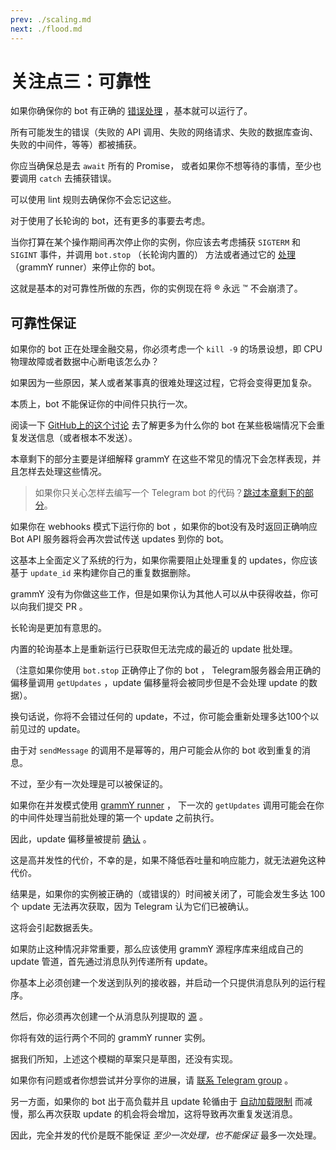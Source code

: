 ```yaml
---
prev: ./scaling.md
next: ./flood.md
---
```


# 关注点三：可靠性

如果你确保你的 bot 有正确的 [错误处理](/zh/guide/errors.md) ，基本就可以运行了。

所有可能发生的错误（失败的 API 调用、失败的网络请求、失败的数据库查询、失败的中间件，等等）都被捕获。

你应当确保总是去 `await` 所有的 Promise， 或者如果你不想等待的事情，至少也要调用 `catch` 去捕获错误。

可以使用 lint 规则去确保你不会忘记这些。

对于使用了长轮询的 bot，还有更多的事要去考虑。

当你打算在某个操作期间再次停止你的实例，你应该去考虑捕获 `SIGTERM` 和 `SIGINT` 事件，并调用 `bot.stop` （长轮询内置的） 方法或者通过它的 [处理]((https://doc.deno.land/https/deno.land/x/grammy_runner/mod.ts#RunnerHandle)) （grammY runner）来停止你的 bot。

这就是基本的对可靠性所做的东西，你的实例现在将 :registered: 永远 :tm: 不会崩溃了。

## 可靠性保证

如果你的 bot 正在处理金融交易，你必须考虑一个 `kill -9` 的场景设想，即 CPU 物理故障或者数据中心断电该怎么办？

如果因为一些原因，某人或者某事真的很难处理这过程，它将会变得更加复杂。

本质上，bot 不能保证你的中间件只执行一次。

阅读一下 [GitHub上的这个讨论](https://github.com/tdlib/telegram-bot-api/issues/126) 去了解更多为什么你的 bot 在某些极端情况下会重复发送信息（或者根本不发送）。

本章剩下的部分主要是详细解释 grammY 在这些不常见的情况下会怎样表现，并且怎样去处理这些情况。

> 如果你只关心怎样去编写一个 Telegram bot 的代码？[跳过本章剩下的部分](/zh/advanced/flood.md)。

如果你在 webhooks 模式下运行你的 bot ，如果你的bot没有及时返回正确响应 Bot API 服务器将会再次尝试传送 updates 到你的 bot。

这基本上全面定义了系统的行为，如果你需要阻止处理重复的 updates，你应该基于 `update_id` 来构建你自己的重复数据删除。

grammY 没有为你做这些工作，但是如果你认为其他人可以从中获得收益，你可以向我们提交 PR 。

长轮询是更加有意思的。

内置的轮询基本上是重新运行已获取但无法完成的最近的 update 批处理。

（注意如果你使用 `bot.stop` 正确停止了你的 bot ， Telegram服务器会用正确的偏移量调用 `getUpdates` ，update 偏移量将会被同步但是不会处理 update 的数据）。

换句话说，你将不会错过任何的 update，不过，你可能会重新处理多达100个以前见过的 update。

由于对 `sendMessage` 的调用不是幂等的，用户可能会从你的 bot 收到重复的消息。

不过，至少有一次处理是可以被保证的。

如果你在并发模式使用 [grammY runner](/zh/plugins/runner.md) ， 下一次的 `getUpdates` 调用可能会在你的中间件处理当前批处理的第一个 update 之前执行。

因此，update 偏移量被提前 [确认](https://core.telegram.org/bots/api#getupdates) 。

这是高并发性的代价，不幸的是，如果不降低吞吐量和响应能力，就无法避免这种代价。

结果是，如果你的实例被正确的（或错误的）时间被关闭了，可能会发生多达 100 个 update 无法再次获取，因为 Telegram 认为它们已被确认。

这将会引起数据丢失。

如果防止这种情况非常重要，那么应该使用 grammY 源程序库来组成自己的 update 管道，首先通过消息队列传递所有 update。

你基本上必须创建一个发送到队列的接收器，并启动一个只提供消息队列的运行程序。

然后，你必须再次创建一个从消息队列提取的 [源]((https://doc.deno.land/https/deno.land/x/grammy_runner/mod.ts#UpdateSource)) 。

你将有效的运行两个不同的 grammY runner 实例。

据我们所知，上述这个模糊的草案只是草图，还没有实现。

如果你有问题或者你想尝试并分享你的进展，请 [联系 Telegram group](https://t.me/grammyjs) 。

另一方面，如果你的 bot 出于高负载并且 update 轮循由于 [自动加载限制](/zh/plugins/runner.md#sink) 而减慢，那么再次获取 update 的机会将会增加，这将导致再次重复发送消息。

因此，完全并发的代价是既不能保证 _至少一次处理，也不能保证_ 最多一次处理。
